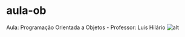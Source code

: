 # aula-ob
Aula: Programação Orientada a Objetos - Professor: Luis Hilário
![alt](https://i.postimg.cc/pT7QPrRC/download-1-1.jpg)
